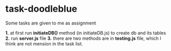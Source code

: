 # task-doodleblue
Some tasks are given to me as assignment

**1.** at first run **initiateDB()** method (in initiateDB.js) to create db and its tables
**2.** run **server.js** file
**3.** there are two methods are in **testing.js** file, which I think are not mension in the task list.
